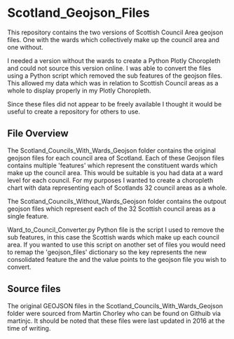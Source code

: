 # Scotland_Geojson_Files

This repository contains the two versions of Scottish Council Area geojson files. One with the wards which collectively make up the council area and one without. 

I needed a version without the wards to create a Python Plotly Choropleth and could not source this version online. I was able to convert the files using a Python script which removed the sub features of the geojson files. This allowed my data which was in relation to Scottish Council areas as a whole to display properly in my Plotly Choropleth.  

Since these files did not appear to be freely available I thought it would be useful to create a repository for others to use.

## File Overview

The Scotland_Councils_With_Wards_Geojson folder contains the original geojson files for each council area of Scotland. Each of these Geojson files contains multiple 'features' which represent the constituent wards which make up the council area. This would be suitable is you had data at a ward level for each council. For my purposes I wanted to create a choropleth chart with data representing each of Scotlands 32 council areas as a whole.

The Scotland_Councils_Without_Wards_Geojson folder contains the outpout geojson files which represent each of the 32 Scottish council areas as a single feature. 

Ward_to_Council_Converter.py Python file is the script I used to remove the sub features, in this case the Scottish wards which make up each council area. If you wanted to use this script on another set of files you would need to remap the 'geojson_files' dictionary so the key represents the new consolidated feature the and the value points to the geojson file you wish to convert.

## Source files 

The original GEOJSON files in the Scotland_Councils_With_Wards_Geojson folder were sourced from Martin Chorley who can be found on Githuib via martinjc. It should be noted that these files were last updated in 2016 at the time of writing.


